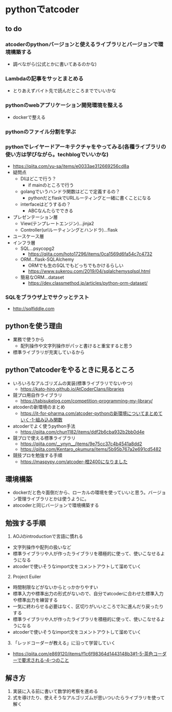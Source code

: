 # pythonでatcoder

## to do
### atcoderのpythonバージョンと使えるライブラリとバージョンで環境構築する
- 調べながら(公式とかに書いてあるのかな)
### Lambdaの記事をサッとまとめる
- とりあえずバイト先で読んだところまででいいかな
### pythonのwebアプリケーション開発環境を整える
- dockerで整える
### pythonのファイル分割を学ぶ
### pythonでレイヤードアーキテクチャをやってみる(各種ライブラリの使い方は学びながら。techblogでいいかな)
- https://qiita.com/yu-sa/items/e0033ae312669256cd8a
- 疑問点
  - DIはどこで行う？
    - if mainのところで行う
  - golangでいうハンドラ関数はどこで定義するの？
    - pythonだとflaskでURLルーティングと一緒に書くことになる
  - interfaceはどうするの？
    - ABCなんたらでできる
- プレゼンテーション層
  - View(テンプレートエンジン)...jinja2
  - Controller(urlルーティンングとハンドラ)...flask
- ユースケース層
- インフラ層
  - SQL...psycopg2
    - https://qiita.com/hoto17296/items/0ca1569d6fa54c7c4732
  - ORM...flask-SQLAlchemy
    - ORMでも生のSQLでもどっちでもかけるらしい
    - https://www.sukerou.com/2019/04/sqlalchemysqlsql.html
  - 簡易なORM...dataset
    - https://dev.classmethod.jp/articles/python-orm-dataset/



### SQLをブラウザ上でサクッとテスト
- http://sqlfiddle.com

## pythonを使う理由
- 業務で使うから
  - 配列操作や文字列操作がパッと書けると重宝すると思う
- 標準ライブラリが充実しているから

## pythonでatcoderをやるときに見るところ
- いろいろなアルゴリズムの実装(標準ライブラリでないやつ)
  - https://kato-hiro.github.io/AtCoderClans/libraries
- 競プロ用自作ライブラリ
  - https://tabisukelog.com/competition-programming-my-library/
- atcoderの新環境のまとめ
  - https://it-for-pharma.com/atcoder-pythonの新環境についてまとめていく-1-組み込み関数
- atcoderでよく使うpython手法
  - https://qiita.com/chun1182/items/ddf2b6cba932b2bb0d4e
- 競プロで使える標準ライブラリ
  - https://qiita.com/__ynyn__/items/9e75cc37c4b4541a8dd2
  - https://qiita.com/Kentaro_okumura/items/5b95b767a2e691cd5482
- 競技プロを勉強する手順
  - https://maspypy.com/atcoder-橙2400になりました

## 環境構築
- dockerだと色々面倒だから、ローカルの環境を使っていいと思う。バージョン管理ライブラリとかは使うように。
- atocoderと同じバージョンで環境構築する

## 勉強する手順
1. AOJのintroductionで言語に慣れる
  - 文字列操作や配列の扱いなど
  - 標準ライブラリや人が作ったライブラリを積極的に使って、使いこなせるようになる
  - atcoderで使いそうなimport文をコメントアウトして溜めていく
2. Project Euiler
  - 時間制限などがないからとっかかりやすい
  - 標準入力や標準出力の形式がないので、自分でatcoderに合わせた標準入力や標準出力を練習する
  - 一気に終わらせる必要はなく、区切りがいいところで3に進んだり戻ったりする
  - 標準ライブラリや人が作ったライブラリを積極的に使って、使いこなせるようになる
  - atcoderで使いそうなimport文をコメントアウトして溜めていく
3. 「レッドコーダーが教える」に沿って学習していく
  - https://qiita.com/e869120/items/f1c6f98364d1443148b3#1-5-茶色コーダーで要求される-4-つのこと

## 解き方
1. 実装に入る前に書いて数学的考察を進める
2. 式を導けたり、使えそうなアルゴリズムが思いついたらライブラリを使って解く
